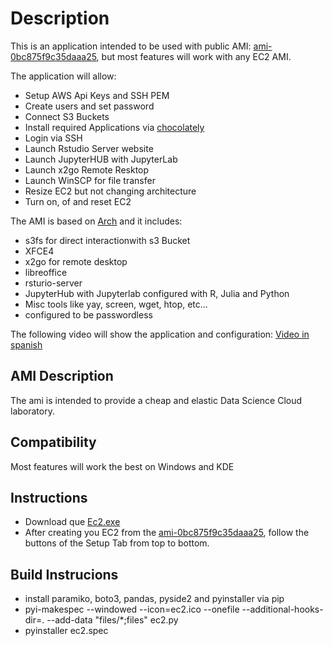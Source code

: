 # Description

This is an application intended to be used with public AMI: [ami-0bc875f9c35daaa25](https://us-east-2.console.aws.amazon.com/ec2/v2/home?region=us-east-2#LaunchInstanceWizard:ami=ami-0bc875f9c35daaa25), but most features will work with any EC2 AMI.

The application will allow:
* Setup AWS Api Keys and SSH PEM
* Create users and set password
* Connect S3 Buckets
* Install required Applications via [chocolately](https://chocolatey.org/)
* Login via SSH
* Launch Rstudio Server website
* Launch JupyterHUB with JupyterLab
* Launch x2go Remote Resktop
* Launch WinSCP for file transfer
* Resize EC2 but not changing architecture
* Turn on, of and reset EC2

The AMI is based on [Arch](https://www.uplinklabs.net/projects/arch-linux-on-ec2/) and it includes:
* s3fs for direct interactionwith s3 Bucket
* XFCE4
* x2go for remote desktop
* libreoffice
* rsturio-server
* JupyterHub with Jupyterlab configured with R, Julia and Python
* Misc tools like yay, screen, wget, htop, etc...
* configured to be passwordless

The following video will show the application and configuration:
[Video in spanish](https://www.youtube.com/watch?v=pKcPXcqD6is)

## AMI Description

The ami is intended to provide a cheap and elastic Data Science Cloud laboratory.

## Compatibility

Most features will work the best on Windows and KDE

## Instructions

* Download que [Ec2.exe](https://s3.us-east-2.amazonaws.com/danielfm123-public/ec2.exe)
* After creating you EC2 from the [ami-0bc875f9c35daaa25](https://us-east-2.console.aws.amazon.com/ec2/v2/home?region=us-east-2#LaunchInstanceWizard:ami=ami-0bc875f9c35daaa25), follow the buttons of the Setup Tab from top to bottom.

## Build Instrucions

* install paramiko, boto3, pandas, pyside2 and pyinstaller via pip
* pyi-makespec  --windowed --icon=ec2.ico --onefile --additional-hooks-dir=. --add-data "files/*;files" ec2.py
* pyinstaller ec2.spec
